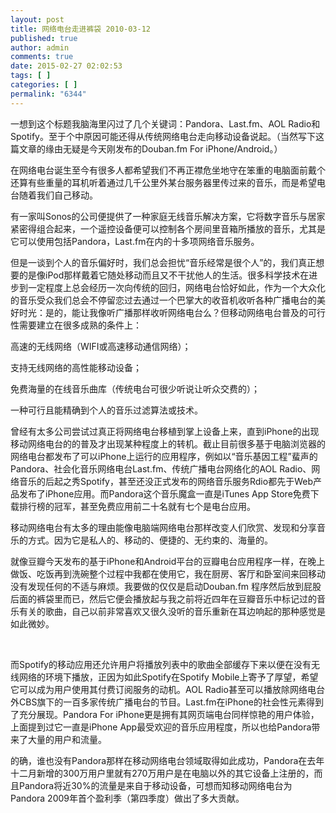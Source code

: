 ```yaml
---
layout: post
title: 网络电台走进裤袋 2010-03-12
published: true
author: admin
comments: true
date: 2015-02-27 02:02:53
tags: [ ]
categories: [ ]
permalink: "6344"
---
```

一想到这个标题我脑海里闪过了几个关键词：Pandora、Last.fm、AOL Radio和Spotify。至于个中原因可能还得从传统网络电台走向移动设备说起。（当然写下这篇文章的缘由无疑是今天刚发布的Douban.fm For iPhone/Android。）

在网络电台诞生至今有很多人都希望我们不再正襟危坐地守在笨重的电脑面前戴个还算有些重量的耳机听着通过几千公里外某台服务器里传过来的音乐，而是希望电台随着我们自己移动。

有一家叫Sonos的公司便提供了一种家庭无线音乐解决方案，它将数字音乐与居家紧密得组合起来，一个遥控设备便可以控制各个房间里音箱所播放的音乐，尤其是它可以使用包括Pandora，Last.fm在内的十多项网络音乐服务。

但是一谈到个人的音乐偏好时，我们总会担忧“音乐经常是很个人”的，我们真正想要的是像iPod那样戴着它随处移动而且又不干扰他人的生活。很多科学技术在进步到一定程度上总会经历一次向传统的回归，网络电台恰好如此，作为一个大众化的音乐受众我们总会不停留恋过去通过一个巴掌大的收音机收听各种广播电台的美好时光：是的，能让我像听广播那样收听网络电台么？但移动网络电台普及的可行性需要建立在很多成熟的条件上：

高速的无线网络（WIFI或高速移动通信网络）；

支持无线网络的高性能移动设备；

免费海量的在线音乐曲库（传统电台可很少听说让听众交费的）；

一种可行且能精确到个人的音乐过滤算法或技术。

曾经有太多公司尝试过真正将网络电台移植到掌上设备上来，直到iPhone的出现移动网络电台的的普及才出现某种程度上的转机。截止目前很多基于电脑浏览器的网络电台都发布了可以iPhone上运行的应用程序，例如以“音乐基因工程”蜚声的Pandora、社会化音乐网络电台Last.fm、传统广播电台网络化的AOL Radio、网络音乐的后起之秀Spotify，甚至还没正式发布的网络音乐服务Rdio都先于Web产品发布了iPhone应用。而Pandora这个音乐魔盒一直是iTunes App Store免费下载排行榜的冠军，甚至免费应用前二十名就有七个是电台应用。

移动网络电台有太多的理由能像电脑端网络电台那样改变人们欣赏、发现和分享音乐的方式。因为它是私人的、移动的、便捷的、无约束的、海量的。

就像豆瓣今天发布的基于iPhone和Android平台的豆瓣电台应用程序一样，在晚上做饭、吃饭再到洗碗整个过程中我都在使用它，我在厨房、客厅和卧室间来回移动没有发现任何的不适与麻烦。我要做的仅仅是启动Douban.fm 程序然后放到屁股后面的裤袋里而已，然后它便会播放起与我之前将近四年在豆瓣音乐中标记过的音乐有关的歌曲，自己以前非常喜欢又很久没听的音乐重新在耳边响起的那种感觉是如此微妙。

&nbsp;

而Spotify的移动应用还允许用户将播放列表中的歌曲全部缓存下来以便在没有无线网络的环境下播放，正因为如此Spotify在Spotify Mobile上寄予了厚望，希望它可以成为用户使用其付费订阅服务的动机。AOL Radio甚至可以播放除网络电台外CBS旗下的一百多家传统广播电台的节目。Last.fm在iPhone的社会性元素得到了充分展现。Pandora For iPhone更是拥有其网页端电台同样惊艳的用户体验，上面提到过它一直是iPhone App最受欢迎的音乐应用程度，所以也给Pandora带来了大量的用户和流量。

的确，谁也没有Pandora那样在移动网络电台领域取得如此成功，Pandora在去年十二月新增的300万用户里就有270万用户是在电脑以外的其它设备上注册的，而且Pandora将近30%的流量是来自于移动设备，可想而知移动网络电台为Pandora 2009年首个盈利季（第四季度）做出了多大贡献。